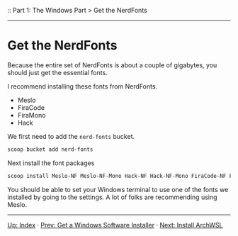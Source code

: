 :: Part 1: The Windows Part > Get the NerdFonts

---

# Get the NerdFonts

Because the entire set of NerdFonts is about a couple of gigabytes, you should just get the essential fonts.

I recommend installing these fonts from NerdFonts.
- Meslo
- FiraCode
- FiraMono
- Hack

We first need to add the `nerd-fonts` bucket.

```powershell
scoop bucket add nerd-fonts
```

Next install the font packages

```powershell
scoop install Meslo-NF Meslo-NF-Mono Hack-NF Hack-NF-Mono FiraCode-NF FiraCode-NF-Mono FiraMono-NF FiraMono-NF-Mono
```

You should be able to set your Windows terminal to use one of the fonts we installed by going to the settings.  A lot of folks are recommending using Meslo.

---
[Up: Index](../00-START_HERE.md) &middot;
[Prev: Get a Windows Software Installer](02-GetScoop.md) &middot;
[Next: Install ArchWSL](04-InstallArchWSL.md)

